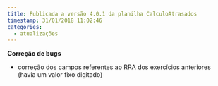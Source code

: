 ```yaml
---
title: Publicada a versão 4.0.1 da planilha CalculoAtrasados
timestamp: 31/01/2018 11:02:46
categories:
  - atualizações
---
```


**Correção de bugs**
+ correção dos campos referentes ao RRA dos exercícios anteriores (havia um valor fixo digitado)